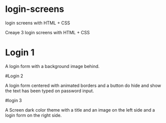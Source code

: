 # login-screens
login screens with HTML + CSS


Creaye 3 login screens with HTML + CSS

# Login 1

A login form with a background image behind.


#Login 2

A login form centered with animated borders and a button do hide and show the text has been typed on password input.


#login 3

A Screen dark color theme with a title and an image on the left side and a login form on the right side.

